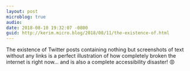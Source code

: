 ```yaml
---
layout: post
microblog: true
audio: 
date: 2018-08-10 19:32:07 -0800
guid: http://kerim.micro.blog/2018/08/11/the-existence-of.html
---
```

The existence of Twitter posts containing nothing but screenshots of text without any links is a perfect illustration of how completely broken the internet is right now… and is also a complete accessibility disaster! 😡
